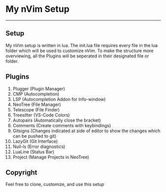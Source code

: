 # My nVim Setup

---
## Setup

My nVim setup is written in lua. The init.lua file requires every file in the lua folder which will be used to customize nVim. To make the structure more overviewing, all the Plugins will be seperated in their designated file or folder.

## Plugins

1. Plugger (Plugin Manager)
1. CMP (Autocompletion)
1. LSP (Autocompletion Addon for Info-window)
1. NeoTree (File Manager)
1. Telescope (File Finder)
1. Treesitter (VS-Code Colors)
1. Autopairs (Automatically close the bracket)
1. Comments (Create comments with keybindings)
1. Gitsigns (Changes indicated at side of editor to show the changes which can be pushed to git)
1. LazyGit (Git Interface)
1. Null-ls (Error diagnostics)
1. LuaLine (Status Bar)
1. Project (Manage Projects in NeoTree)

## Copyright

Feel free to clone, customize, and use this setup
